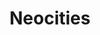 ---
blog: http://blog.neocities.org/
codehost: https://github.com/https://github.com/neocities
facebook: https://facebook.com/neocities
logohandle: neocities
sort: neocities
title: Neocities
twitter: https://x.com/neocities
website: https://neocities.org/
---